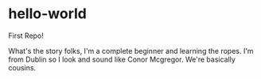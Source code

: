 # hello-world
First Repo!

What's the story folks, I'm a complete beginner and learning the ropes. I'm from Dublin so I look and sound like Conor Mcgregor. We're basically cousins.
